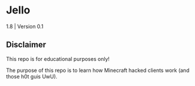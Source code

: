# Jello
1.8 | Version 0.1

## Disclaimer
This repo is for educational purposes only!

The purpose of this repo is to learn how Minecraft hacked clients work (and those h0t guis UwU).
